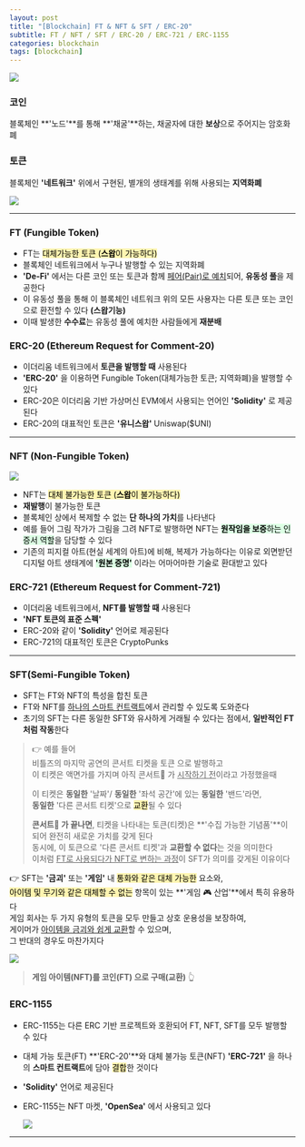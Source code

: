 ```yaml
---
layout: post
title: "[Blockchain] FT & NFT & SFT / ERC-20"
subtitle: FT / NFT / SFT / ERC-20 / ERC-721 / ERC-1155
categories: blockchain
tags: [blockchain]
---
```


![](https://velog.velcdn.com/images/-__-/post/fa8f4b40-cedf-4f03-9214-e107a82d0dd4/image.png)

### 코인

블록체인 **'노드'**를 통해 **'채굴'**하는, 채굴자에 대한 **보상**으로 주어지는 암호화폐

### 토큰

블록체인 **'네트워크'** 위에서 구현된, 별개의 생태계를 위해 사용되는 **지역화폐**

![](https://velog.velcdn.com/images/-__-/post/4d9e3ea3-e311-4fbb-9b84-58e719ba3e4e/image.png)

<hr>

### FT (Fungible Token)

- FT는 <span style='background-color: #fff5b1; color:#000;'>대체가능한 토큰 (**스왑**이 가능하다)
- 블록체인 네트워크에서 누구나 발행할 수 있는 지역화폐
- **'De-Fi'** 에서는 다른 코인 또는 토큰과 함께 <u>페어(Pair)로 예치</u>되어,
  **유동성 풀**을 제공한다
- 이 유동성 풀을 통해 이 블록체인 네트워크 위의 모든 사용자는 다른 토큰 또는 코인으로 환전할 수 있다 **(스왑기능)**
- 이때 발생한 **수수료**는 유동성 풀에 예치한 사람들에게 **재분배**

### ERC-20 (Ethereum Request for Comment-20)

- 이더리움 네트워크에서 **토큰을 발행할 때** 사용된다
- **'ERC-20'** 을 이용하면 Fungible Token(대체가능한 토큰; 지역화폐)을 발행할 수 있다
- ERC-20은 이더리움 기반 가상머신 EVM에서 사용되는 언어인 **'Solidity'** 로 제공된다
- ERC-20의 대표적인 토큰은 **'유니스왑'** Uniswap($UNI)

<hr>

### NFT (Non-Fungible Token)

![](https://velog.velcdn.com/images/-__-/post/2e2fb7a7-1bc5-4f62-b0d0-c241de0a9c9b/image.png)

- NFT는 <span style='background-color: #fff5b1; color:#000;'>대체 불가능한 토큰 (**스왑**이 불가능하다)
- **재발행**이 불가능한 토큰
- 블록체인 상에서 복제할 수 없는 **단 하나의 가치**를 나타낸다
- 예를 들어 그림 작가가 그림을 그려 NFT로 발행하면 NFT는 <span style='background-color: #dcffe4; color:#000;'>**원작임을 보증**하는 인증서 역할</span>을 담당할 수 있다
- 기존의 피지컬 아트(현실 세계의 아트)에 비해, 복제가 가능하다는 이유로 외면받던 디지털 아트 생태계에 <span style='background-color: #dcffe4; color:#000;'>**'원본 증명'**</span> 이라는 어마어마한 기술로 환대받고 있다

### ERC-721 (Ethereum Request for Comment-721)

- 이더리움 네트워크에서, **NFT를 발행할 때** 사용된다
- **'NFT 토큰의 표준 스펙'**
- ERC-20와 같이 **'Solidity'** 언어로 제공된다
- ERC-721의 대표적인 토큰은 CryptoPunks

<hr>

### SFT(Semi-Fungible Token)

- SFT는 FT와 NFT의 특성을 합친 토큰
- FT와 NFT를 <u>하나의 스마트 컨트랙트</u>에서 관리할 수 있도록 도와준다
- 초기의 SFT는 다른 동일한 SFT와 유사하게 거래될 수 있다는 점에서, **일반적인 FT처럼 작동**한다

> 👉 예를 들어<br>
> 비틀즈의 마지막 공연의 콘서트 티켓을 토큰 으로 발행하고<br>
> 이 티켓은 액면가를 가지며 아직 콘서트🎸 가 <u>시작하기 전</u>이라고 가정했을때<br>
>
> 이 티켓은 **동일한** '날짜'/ **동일한** '좌석 공간'에 있는 **동일한** '밴드'라면,<br>
> **동일한** '다른 콘서트 티켓'으로 <span style='background-color: #fff5b1; color:#000;'>교환</span>될 수 있다<br>
>
> **콘서트🎸 가 끝나면**, 티켓을 나타내는 토큰(티켓)은 **'수집 가능한 기념품'**이 되어 완전히 새로운 가치를 갖게 된다<br>
> 동시에, 이 토큰으로 '다른 콘서트 티켓'과 **교환할 수 없다**는 것을 의미한다<br>
> 이처럼 <u>FT로 사용되다가 NFT로 변하는 과정</u>이 SFT가 의미를 갖게된 이유이다

👉 SFT는 **'금괴'** 또는 **'게임'** 내 <span style='background-color: #fff5b1; color:#000;'>통화와 같은 대체 가능한</span> 요소와,<br>
<span style='background-color: #fff5b1; color:#000;'>아이템 및 무기와 같은 대체할 수 없는</span> 항목이 있는 **'게임 🎮 산업'**에서 특히 유용하다<br>
게임 회사는 두 가지 유형의 토큰을 모두 만들고 상호 운용성을 보장하여,<br>
게이머가 <u>아이템을 금괴와 쉽게 교환</u>할 수 있으며,<br>
그 반대의 경우도 마찬가지다

![](https://velog.velcdn.com/images/-__-/post/387ecc2f-4308-403a-be9d-226024ebe6b4/image.png)

> **게임 아이템(NFT)를 코인(FT) 으로 구매(교환)** 👆

### ERC-1155

- ERC-1155는 다른 ERC 기반 프로젝트와 호환되어 FT, NFT, SFT를 모두 발행할 수 있다
- 대체 가능 토큰(FT) **'ERC-20'**와 대체 불가능 토큰(NFT) **'ERC-721'** 을 하나의 **스마트 컨트랙트**에 담아 <span style='background-color: #fff5b1; color:#000;'>결합</span>한 것이다
- **'Solidity'** 언어로 제공된다
- ERC-1155는 NFT 마켓, **'OpenSea'** 에서 사용되고 있다

  ![](https://velog.velcdn.com/images/-__-/post/0775f7fa-8de8-406c-a8d3-46f5f565d43f/image.png)

---
